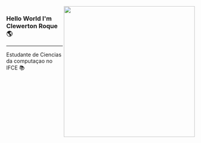 
<img align="right" src="https://raw.githubusercontent.com/MicaelliMedeiros/micaellimedeiros/master/image/computer-illustration.png" width="350"/>

### Hello World I'm Clewerton Roque🌎
--- 
Estudante de Ciencias da computaçao no IFCE 📚



<!--
**clewertonx1/clewertonx1** is a ✨ _special_ ✨ repository because its `README.md` (this file) appears on your GitHub profile.

Here are some ideas to get you started:

- 🔭 I’m currently working on ...
- 🌱 I’m currently learning ...
- 👯 I’m looking to collaborate on ...
- 🤔 I’m looking for help with ...
- 💬 Ask me about ...
- 📫 How to reach me: ...
- 😄 Pronouns: ...
- ⚡ Fun fact: ...
-->
